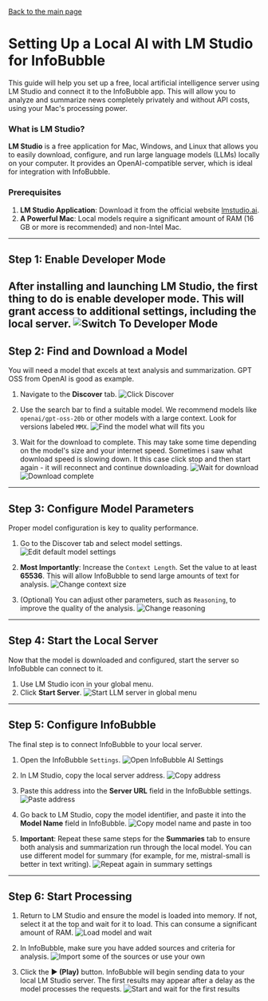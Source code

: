 [Back to the main page](../../README.md)

# Setting Up a Local AI with LM Studio for InfoBubble

This guide will help you set up a free, local artificial intelligence server using LM Studio and connect it to the InfoBubble app. This will allow you to analyze and summarize news completely privately and without API costs, using your Mac's processing power.

### What is LM Studio?
**LM Studio** is a free application for Mac, Windows, and Linux that allows you to easily download, configure, and run large language models (LLMs) locally on your computer. It provides an OpenAI-compatible server, which is ideal for integration with InfoBubble.

### Prerequisites
1.  **LM Studio Application**: Download it from the official website [lmstudio.ai](https://lmstudio.ai/).
2.  **A Powerful Mac**: Local models require a significant amount of RAM (16 GB or more is recommended) and non-Intel Mac.
---

## Step 1: Enable Developer Mode
After installing and launching LM Studio, the first thing to do is enable developer mode. This will grant access to additional settings, including the local server.
![Switch To Developer Mode](1%20-%20Switch%20To%20Developer%20Mode.png)
---

## Step 2: Find and Download a Model
You will need a model that excels at text analysis and summarization. GPT OSS from OpenAI is good as example.

1.  Navigate to the **Discover** tab.
	![Click Discover](2%20-%20Click%20Discover.png)

2.  Use the search bar to find a suitable model. We recommend models like `openai/gpt-oss-20b` or other models with a large context. Look for versions labeled `MMX`.
	![Find the model what will fits you](3%20-%20Find%20the%20model%20what%20will%20fits%20you.png)

3.  Wait for the download to complete. This may take some time depending on the model's size and your internet speed. Sometimes i saw what download speed is slowing down. It this case click stop and then start again - it will reconnect and continue downloading.
	![Wait for download](4%20-%20Wait%20for%20download.png)
	![Download complete](5%20-%20Download%20complete.png)
---

## Step 3: Configure Model Parameters
Proper model configuration is key to quality performance.

1.  Go to the Discover tab and select model settings.
	![Edit default model settings](6%20-%20Edit%20default%20model%20settings.png)

2.  **Most Importantly**: Increase the `Context Length`. Set the value to at least **65536**. This will allow InfoBubble to send large amounts of text for analysis.
	![Change context size](7%20-%20Change%20context%20size.png)

3.  (Optional) You can adjust other parameters, such as `Reasoning`, to improve the quality of the analysis.
	![Change reasoning](8%20-%20Change%20reasoning.png)

---

## Step 4: Start the Local Server
Now that the model is downloaded and configured, start the server so InfoBubble can connect to it.

1.  Use LM Studio icon in your global menu.
2.  Click **Start Server**.
	![Start LLM server in global menu](9%20-%20Start%20LLM%20server%20in%20global%20menu.png)

---
## Step 5: Configure InfoBubble
The final step is to connect InfoBubble to your local server.

1.  Open the InfoBubble `Settings`.
	![Open InfoBubble AI Settings](10%20-%20Open%20InfoBubble%20AI%20Settings.png)

2.  In LM Studio, copy the local server address.
	![Copy address](11%20-%20Copy%20address.png)

3.  Paste this address into the **Server URL** field in the InfoBubble settings.
	![Paste address](12%20-%20Paste%20address.png)

4.  Go back to LM Studio, copy the model identifier, and paste it into the **Model Name** field in InfoBubble.
	![Copy model name and paste in too](13%20-%20Copy%20model%20name%20and%20paste%20in%20too.png)

5.  **Important**: Repeat these same steps for the **Summaries** tab to ensure both analysis and summarization run through the local model. You can use different model for summary (for example, for me, mistral-small is better in text writing).
	![Repeat again in summary settings](14%20-%20Repeat%20again%20in%20summary%20settings.png)

---

## Step 6: Start Processing

1.  Return to LM Studio and ensure the model is loaded into memory. If not, select it at the top and wait for it to load. This can consume a significant amount of RAM.
	![Load model and wait](15%20-%20Load%20model%20and%20wait.png)

2.  In InfoBubble, make sure you have added sources and criteria for analysis.
	![Import some of the sources or use your own](16%20-%20Import%20some%20of%20the%20sources%20or%20use%20your%20own.png)

3.  Click the **▶️ (Play)** button. InfoBubble will begin sending data to your local LM Studio server. The first results may appear after a delay as the model processes the requests.
	![Start and wait for the first results](17%20-%20Start%20and%20wait%20for%20the%20first%20results.png)